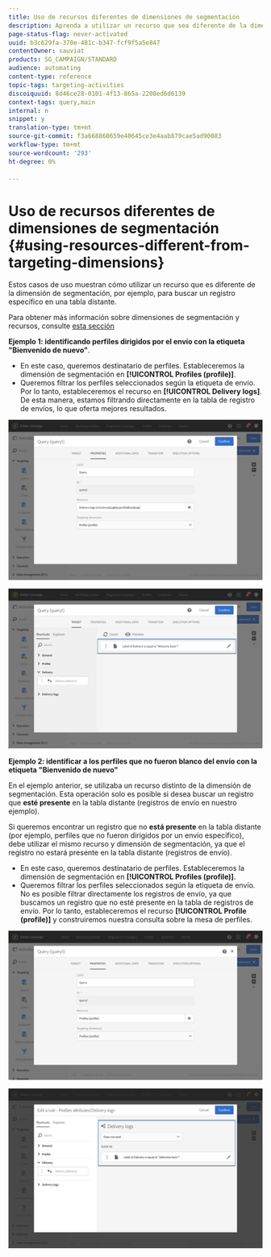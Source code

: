 ```yaml
---
title: Uso de recursos diferentes de dimensiones de segmentación
description: Aprenda a utilizar un recurso que sea diferente de la dimensión de segmentación.
page-status-flag: never-activated
uuid: b3c629fa-370e-481c-b347-fcf9f5a5e847
contentOwner: sauviat
products: SG_CAMPAIGN/STANDARD
audience: automating
content-type: reference
topic-tags: targeting-activities
discoiquuid: 8d46ce28-0101-4f13-865a-2208ed6d6139
context-tags: query,main
internal: n
snippet: y
translation-type: tm+mt
source-git-commit: f3a668860659e40645ce3e4aab879cae5ad90083
workflow-type: tm+mt
source-wordcount: '293'
ht-degree: 0%

---
```



# Uso de recursos diferentes de dimensiones de segmentación {#using-resources-different-from-targeting-dimensions}

Estos casos de uso muestran cómo utilizar un recurso que es diferente de la dimensión de segmentación, por ejemplo, para buscar un registro específico en una tabla distante.

Para obtener más información sobre dimensiones de segmentación y recursos, consulte [esta sección](../../automating/using/query.md#targeting-dimensions-and-resources)

**Ejemplo 1: identificando perfiles dirigidos por el envío con la etiqueta &quot;Bienvenido de nuevo&quot;**.

* En este caso, queremos destinatario de perfiles. Estableceremos la dimensión de segmentación en **[!UICONTROL Profiles (profile)]**.
* Queremos filtrar los perfiles seleccionados según la etiqueta de envío. Por lo tanto, estableceremos el recurso en **[!UICONTROL Delivery logs]**. De esta manera, estamos filtrando directamente en la tabla de registro de envíos, lo que oferta mejores resultados.

![](assets/targeting_dimension6.png)

![](assets/targeting_dimension7.png)

**Ejemplo 2: identificar a los perfiles que no fueron blanco del envío con la etiqueta &quot;Bienvenido de nuevo&quot;**

En el ejemplo anterior, se utilizaba un recurso distinto de la dimensión de segmentación. Esta operación solo es posible si desea buscar un registro que **esté presente** en la tabla distante (registros de envío en nuestro ejemplo).

Si queremos encontrar un registro que no **está presente** en la tabla distante (por ejemplo, perfiles que no fueron dirigidos por un envío específico), debe utilizar el mismo recurso y dimensión de segmentación, ya que el registro no estará presente en la tabla distante (registros de envío).

* En este caso, queremos destinatario de perfiles. Estableceremos la dimensión de segmentación en **[!UICONTROL Profiles (profile)]**.
* Queremos filtrar los perfiles seleccionados según la etiqueta de envío. No es posible filtrar directamente los registros de envío, ya que buscamos un registro que no esté presente en la tabla de registros de envío. Por lo tanto, estableceremos el recurso **[!UICONTROL Profile (profile)]** y construiremos nuestra consulta sobre la mesa de perfiles.

![](assets/targeting_dimension8.png)

![](assets/targeting_dimension9.png)

